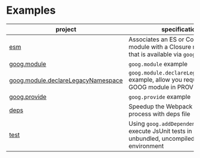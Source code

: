 # Examples

| project | specification |
| --- | --- |
| [esm](./esm/README.md) | Associates an ES or CommonJS module with a Closure module ID so that is available via `goog.require`. |
| [goog.module](./goog.module/README.md) | `goog.module` example |
| [goog.module.declareLegacyNamespace](./goog.module.declareLegacyNamespace/README.md) | `goog.module.declareLegacyNamespace` example, allow you require a leagcy GOOG module in PROVIDE module |
| [goog.provide](./goog.provide/README.md) | `goog.provide` example |
| [deps](./deps/README.md) | Speedup the Webpack building process with deps file |
| [test](./test/README.md) | Using `goog.addDependency` load and execute JsUnit tests in an unbundled, uncompiled browser environment |
